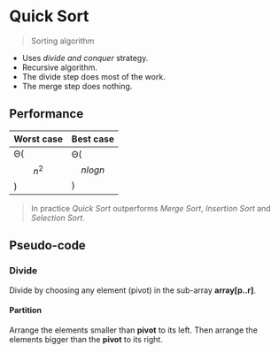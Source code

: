 # Quick Sort

> Sorting algorithm

- Uses *divide and conquer* strategy.
- Recursive algorithm.
- The divide step does most of the work.
- The merge step does nothing.

## Performance

Worst case | Best case
---------- | ---------
Θ($$n^2$$) | Θ($$nlogn$$)

> In practice *Quick Sort* outperforms *Merge Sort*, *Insertion Sort* and *Selection Sort*.

## Pseudo-code

### Divide

Divide by choosing any element (pivot) in the sub-array **array[p..r]**.

#### Partition

Arrange the elements smaller than **pivot** to its left. Then arrange the elements bigger than the **pivot** to its right.


